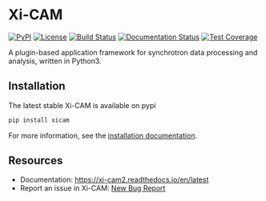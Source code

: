 # Xi-CAM
[![PyPI](https://badgen.net/pypi/v/xicam)](https://pypi.org/project/xicam/)
[![License](https://badgen.net/pypi/license/xicam)](https://github.com/Xi-cam/Xi-cam-unified)
[![Build Status](https://img.shields.io/travis/Xi-cam/Xi-cam-unified/master.svg)](https://travis-ci.org/Xi-cam/Xi-cam-unified)
[![Documentation Status](https://readthedocs.org/projects/xi-cam/badge/?version=latest)](https://xi-cam.readthedocs.io/en/latest/?badge=latest)
[![Test Coverage](https://img.shields.io/codecov/c/github/Xi-cam/Xi-cam-unified/master.svg)](https://codecov.io/github/Xi-cam/Xi-cam-unified?branch=master)
<!--[![Slack Status](https://img.shields.io/badge/slack-@ronpandolfi/nikea-yellow.svg?logo=slack)](https://nikea.slack.com/messages/U7Q1N42F6)-->

A plugin-based application framework for synchrotron data processing and analysis, written in Python3.

## Installation

The latest stable Xi-CAM is available on pypi

```bash
pip install xicam
```

For more information, see the [installation documentation](https://xi-cam2.readthedocs.io/en/latest/install.html).

## Resources

* Documentation: https://xi-cam2.readthedocs.io/en/latest
* Report an issue in Xi-CAM: [New Bug Report](https://github.com/synchrotrons/Xi-cam/issues/new?labels=bug&template=bug_report.md)
